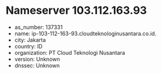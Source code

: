 # Nameserver 103.112.163.93

* as_number: 137331
* name: ip-103-112-163-93.cloudteknologinusantara.co.id.
* city: Jakarta
* country: ID
* organization: PT Cloud Teknologi Nusantara
* version: Unknown
* dnssec: Unknown
